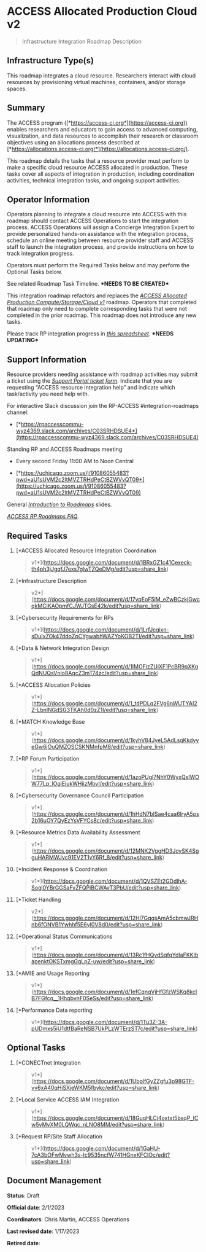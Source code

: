 # ACCESS Allocated Production Cloud v2

> Infrastructure Integration Roadmap Description

## Infrastructure Type(s)

This roadmap integrates a cloud resource. Researchers interact with
cloud resources by provisioning virtual machines, containers, and/or
storage spaces.

## Summary

The ACCESS program ([*https://access-ci.org*](https://access-ci.org))
enables researchers and educators to gain access to advanced computing,
visualization, and data resources to accomplish their research or
classroom objectives using an allocations process described at
[*https://allocations.access-ci.org/*](https://allocations.access-ci.org/).

This roadmap details the tasks that a resource provider must perform to
make a specific cloud resource ACCESS allocated in production. These
tasks cover all aspects of integration in production, including
coordination activities, technical integration tasks, and ongoing
support activities.

## Operator Information

Operators planning to integrate a cloud resource into ACCESS with this
roadmap should contact ACCESS Operations to start the integration
process. ACCESS Operations will assign a Concierge Integration Expert to
provide personalized hands-on assistance with the integration process,
schedule an online meeting between resource provider staff and ACCESS
staff to launch the integration process, and provide instructions on how
to track integration progress.

Operators must perform the Required Tasks below and may perform the
Optional Tasks below.

See related Roadmap Task Timeline. **\*NEEDS TO BE CREATED\***

This integration roadmap refactors and replaces the [*ACCESS Allocated
Production Compute/Storage/Cloud
v1*](https://docs.google.com/document/d/1VUTa5DOz27B6wobZZwh6gh6dcXWD30rpYovoLZ1nwqk)
roadmap. Operators that completed that roadmap only need to complete
corresponding tasks that were not completed in the prior roadmap. This
roadmap does not introduce any new tasks.

Please track RP integration progress in [*this
spreadsheet*](https://docs.google.com/spreadsheets/d/1ejgGUU-IVLEhTIXX3pmCNBSJ2e0yXwXxPpgZ2RHwM4Q/).
**\*NEEDS UPDATING\***

## Support Information

Resource providers needing assistance with roadmap activities may submit
a ticket using the [*Support Portal ticket
form*](https://support.access-ci.org/open-a-ticket). Indicate that you
are requesting “ACCESS resource integration help” and indicate which
task/activity you need help with.

For interactive Slack discussion join the RP-ACCESS
\#integration-roadmaps channel:

- [*https://rpaccesscommu-wyz4369.slack.com/archives/C03SRHDSUE4*](https://rpaccesscommu-wyz4369.slack.com/archives/C03SRHDSUE4)

Standing RP and ACCESS Roadmaps meeting

- Every second Friday 11:00 AM to Noon Central

- [*https://uchicago.zoom.us/j/91086055483?pwd=aU1sUVM2c2ltMVZTRHdPeCtBZWVvQT09*](https://uchicago.zoom.us/j/91086055483?pwd=aU1sUVM2c2ltMVZTRHdPeCtBZWVvQT09)

General [*Introduction to
Roadmaps*](https://docs.google.com/presentation/d/1OjeT6r01mdOIa4pq1VE0L5ocRPfqdXFp9QsADjdqrjE/)
slides.

[*ACCESS RP Roadmaps
FAQ*](https://docs.google.com/document/d/1VwYROB7sh4X_Tqvi_4XIkYD-jffBS4UykS6gEJesuQE/).

## Required Tasks

1.  [*ACCESS Allocated Resource Integration Coordination
    > v1*](https://docs.google.com/document/d/1BRxGZ1c41Cexeck-th4ph3jJgqfJ7exs7glwTZQeDMg/edit?usp=share_link)

2.  [*Infrastructure Description
    > v2*](https://docs.google.com/document/d/17vqEoF5lM_eZwBCzkjGwcqkMCiKAOpmfCJWJTGsE42k/edit?usp=share_link)

3.  [*Cybersecurity Requirements for RPs
    > v1*](https://docs.google.com/document/d/1LrfJcgixn-sDuIxZOk47ddoZpCYgwabhWAZYoKOB2TI/edit?usp=share_link)

4.  [*Data & Network Integration Design
    > v1*](https://docs.google.com/document/d/1IMOFizZUiXF1PcBR9qXKgQdNUQsVnio8AqcZ3mT74zc/edit?usp=share_link)

5.  [*ACCESS Allocation Policies
    > v1*](https://docs.google.com/document/d/1_tdPDLq2FVg6nWUTYAI2Z-LbnlNGdSG3TKAh0d0zZ1I/edit?usp=share_link)

6.  [*MATCH Knowledge Base
    > v1*](https://docs.google.com/document/d/1kyhV84JyeL5AdLsqKkdyyeGw6jOuQMZOSCSKNMnfpM8/edit?usp=share_link)

7.  [*RP Forum Participation
    > v1*](https://docs.google.com/document/d/1azoPUgl7NhY0WyxQsIWOW77Lp_lOqiEiukWHiizMbvI/edit?usp=share_link)

8.  [*Cybersecurity Governance Council Participation
    > v1*](https://docs.google.com/document/d/1hHdN7bISae4caa6lryA5ps2b16uOY7QyEzYsVFYCs8c/edit?usp=share_link)

9.  [*Resource Metrics Data Availability Assessment
    > v1*](https://docs.google.com/document/d/12MNK2VggHD3JoySK4SgguHARMWJyc91EV2T1vY6Rf_8/edit?usp=share_link)

10. [*Incident Response & Coordination
    > v1*](https://docs.google.com/document/d/1QVSZEt2GDdlhA-Sogl0YBrGGSaFvZFQPiBCWAvT3PbU/edit?usp=share_link)

11. [*Ticket Handling
    > v2*](https://docs.google.com/document/d/12Hl7GqqsAmA5cbmwJRHnb6fONVB1Ywhhf5E6yI0V8d0/edit?usp=share_link)

12. [*Operational Status Communications
    > v1*](https://docs.google.com/document/d/13Rc1fHQydSqfqYdIaFKKIbapenktOKSTxmgGqLpZ-uw/edit?usp=share_link)

13. [*AMIE and Usage Reporting
    > v1*](https://docs.google.com/document/d/1efCqnqVjHfGfzWSKq8kclB7FGfcq__1HhqbvnF0SeSs/edit?usp=share_link)

14. [*Performance Data reporting
    > v1*](https://docs.google.com/document/d/1Tu3Z-3A-pUDmxs5iU1dtfBaReNSB7UkPLzWTErzST7c/edit?usp=share_link)

## Optional Tasks

1.  [*CONECTnet Integration
    > v1*](https://docs.google.com/document/d/1UbplfGyZZgfu3p98GTF-vv6xA40qHjSXjeWKM5fbykc/edit?usp=share_link)

2.  [*Local Service ACCESS IAM Integration
    > v1*](https://docs.google.com/document/d/18GuqHLCj4oxtxt5bsqP_ICw5vMvXM0LQWqc_nLNO8MM/edit?usp=share_link)

3.  [*Request RP/Site Staff Allocation
    > v1*](https://docs.google.com/document/d/1GaHU-7cA3bOFwMvwh3s-Ic9535ncfW741HGnxKFCIOc/edit?usp=share_link)

## Document Management

**Status**: Draft

**Official date**: 2/1/2023

**Coordinators**: Chris Martin, ACCESS Operations

**Last revised date**: 1/17/2023

**Retired date**:
